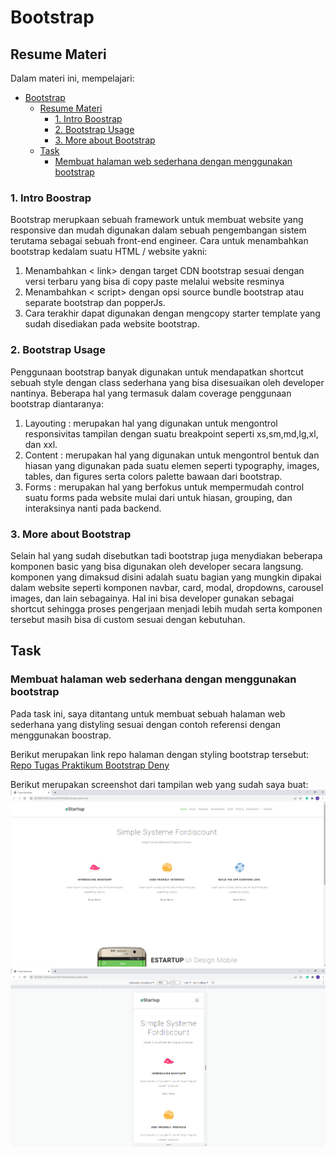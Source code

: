 # Bootstrap

## Resume Materi
Dalam materi ini, mempelajari:
- [Bootstrap](#bootstrap)
  - [Resume Materi](#resume-materi)
    - [1. Intro Boostrap](#1-intro-boostrap)
    - [2. Bootstrap Usage](#2-bootstrap-usage)
    - [3. More about Bootstrap](#3-more-about-bootstrap)
  - [Task](#task)
    - [Membuat halaman web sederhana dengan menggunakan bootstrap](#membuat-halaman-web-sederhana-dengan-menggunakan-bootstrap)

### 1. Intro Boostrap

Bootstrap merupkaan sebuah framework untuk membuat website yang responsive dan mudah digunakan dalam sebuah pengembangan sistem terutama sebagai sebuah front-end engineer. Cara untuk menambahkan bootstrap kedalam suatu HTML / website yakni:
1. Menambahkan < link> dengan target CDN bootstrap sesuai dengan versi terbaru yang bisa di copy paste melalui website resminya
2. Menambahkan < script> dengan opsi source bundle bootstrap atau separate bootstrap dan popperJs.
3. Cara terakhir dapat digunakan dengan mengcopy starter template yang sudah disediakan pada website bootstrap.

### 2. Bootstrap Usage

Penggunaan bootstrap banyak digunakan untuk mendapatkan shortcut sebuah style dengan class sederhana yang bisa disesuaikan oleh developer nantinya. Beberapa hal yang termasuk dalam coverage penggunaan bootstrap diantaranya:
1. Layouting : merupakan hal yang digunakan untuk mengontrol responsivitas tampilan dengan suatu breakpoint seperti xs,sm,md,lg,xl, dan xxl.
2. Content : merupakan hal yang digunakan untuk mengontrol bentuk dan hiasan yang digunakan pada suatu elemen seperti typography, images, tables, dan figures serta colors palette bawaan dari bootstrap.
3. Forms : merupakan hal yang berfokus untuk mempermudah control suatu forms pada website mulai dari untuk hiasan, grouping, dan interaksinya nanti pada backend.

### 3. More about Bootstrap
Selain hal yang sudah disebutkan tadi bootstrap juga menydiakan beberapa komponen basic yang bisa digunakan oleh developer secara langsung. komponen yang dimaksud disini adalah suatu bagian yang mungkin dipakai dalam website seperti komponen navbar, card, modal, dropdowns, carousel images, dan lain sebagainya. Hal ini bisa developer gunakan sebagai shortcut sehingga proses pengerjaan menjadi lebih mudah serta komponen tersebut masih bisa di custom sesuai dengan kebutuhan.

## Task
### Membuat halaman web sederhana dengan menggunakan bootstrap
Pada task ini, saya ditantang untuk membuat sebuah halaman web sederhana yang distyling sesuai dengan contoh referensi dengan menggunakan boostrap.

Berikut merupakan link repo halaman dengan styling bootstrap tersebut:
[Repo Tugas Praktikum Bootstrap Deny](https://github.com/denyFh/tugas-react/tree/master/Section%207%20Bootstrap)

Berikut merupakan screenshot dari tampilan web yang sudah saya buat:
![desktop.html](./screenshots/desktop-view.png)
![mobile.html](./screenshots/mobile-view.png)

